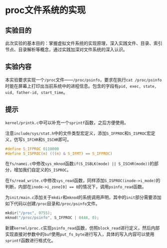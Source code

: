 # proc文件系统的实现

## 实验目的

此次实验的基本目的：掌握虚拟文件系统的实现原理，深入实践文件、目录、索引节点、目录解析等概念，通过实践加深对文件系统的深入认识。

## 实验内容

本实验要求实现一个`/proc`文件——`/proc/psinfo`，要求在执行`cat /proc/psinfo`时能在屏幕上打印出当前系统中的进程信息。包含的字段有`pid, exec, state, uid, father-id, start_time`。

## 提示

`kernel/printk.c`中可以补充一个`sprintf`函数，之后方便使用。

注意`include/sys/stat.h`中的文件类型宏定义，添加`S_IFPROC`和`S_ISPROC`宏定义，仿写`S_IFCHR`和`S_ISCHR`即可。

```c
#define S_IFPROC 0110000
#define S_ISPROC(m) (((m) & S_IFMT) == S_IFPROC)
```

在`fs/namei.c`中修改`sys_mknod`函数`if(S_ISBLK(mode) || S_ISCHR(mode))`的部分，增加我们自定义的`S_ISPROC`。

在`fs/read_write.c`中修改`sys_read`函数，同样添加`S_ISPROC(inode->i_mode)`的判断，内部在`inode->i_zone[0] == 0`的情况下，调用`psinfo_read`函数。

为`init/main.c`添加关于`mkdir`和`mknod`的系统调用声明，其中的`init`部分需要添加如下代码以创建`/proc`目录和`/proc/psinfo`文件。

```c
mkdir("/proc", 0755);
mknod("/proc/psinfo", S_IFPROC | 0444, 0);
```

新建`kernel/proc.c`实现`psinfo_read`函数，仿照`block_read`进行定义，然后内部实现直接对参数中的`buf`使用`put_fs_byte`进行写入，具体的写入内容可以使用`sprintf`函数进行格式化。
